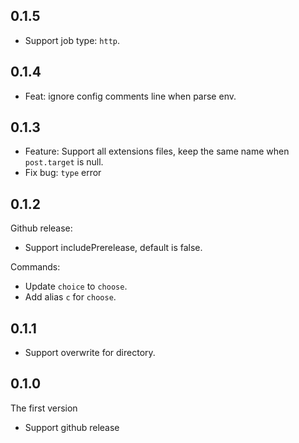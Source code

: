 ## 0.1.5

- Support job type: `http`.

## 0.1.4

- Feat: ignore config comments line when parse env.

## 0.1.3

- Feature: Support all extensions files, keep the same name when `post.target` is null.
- Fix bug: `type` error

## 0.1.2

Github release:

- Support includePrerelease, default is false.

Commands:

- Update `choice` to `choose`.
- Add alias `c` for `choose`.

## 0.1.1

- Support overwrite for directory.

## 0.1.0

The first version

- Support github release
